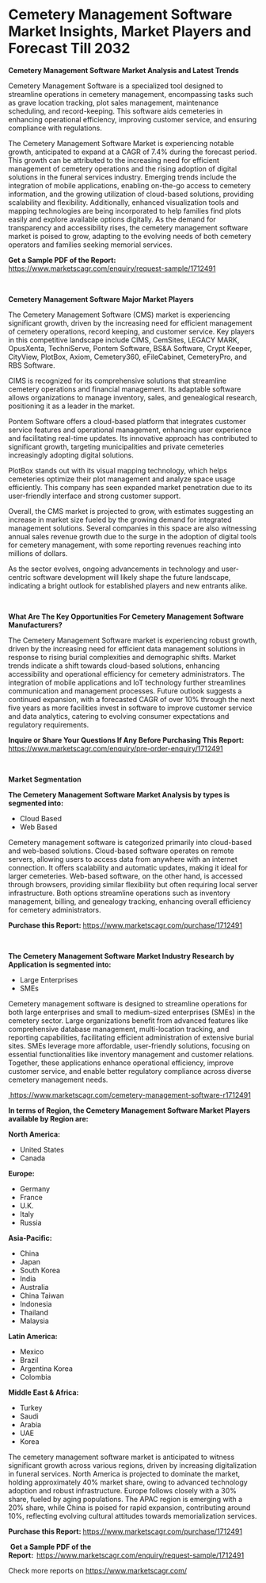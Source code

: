 <p><h1>Cemetery Management Software Market Insights, Market Players and Forecast Till 2032</h1></p><p><strong>Cemetery Management Software Market Analysis and Latest Trends</strong></p>
<p><p>Cemetery Management Software is a specialized tool designed to streamline operations in cemetery management, encompassing tasks such as grave location tracking, plot sales management, maintenance scheduling, and record-keeping. This software aids cemeteries in enhancing operational efficiency, improving customer service, and ensuring compliance with regulations.</p><p>The Cemetery Management Software Market is experiencing notable growth, anticipated to expand at a CAGR of 7.4% during the forecast period. This growth can be attributed to the increasing need for efficient management of cemetery operations and the rising adoption of digital solutions in the funeral services industry. Emerging trends include the integration of mobile applications, enabling on-the-go access to cemetery information, and the growing utilization of cloud-based solutions, providing scalability and flexibility. Additionally, enhanced visualization tools and mapping technologies are being incorporated to help families find plots easily and explore available options digitally. As the demand for transparency and accessibility rises, the cemetery management software market is poised to grow, adapting to the evolving needs of both cemetery operators and families seeking memorial services.</p></p>
<p><strong>Get a Sample PDF of the Report:&nbsp;</strong> <a href="https://www.marketscagr.com/enquiry/request-sample/1712491?utm_campaign=2876&utm_medium=2&utm_source=Github&utm_content=ia&utm_term=10032025&utm_id=cemetery-management-software">https://www.marketscagr.com/enquiry/request-sample/1712491</a></p>
<p>&nbsp;</p>
<p><strong>Cemetery Management Software Major Market Players</strong></p>
<p><p>The Cemetery Management Software (CMS) market is experiencing significant growth, driven by the increasing need for efficient management of cemetery operations, record keeping, and customer service. Key players in this competitive landscape include CIMS, CemSites, LEGACY MARK, OpusXenta, TechniServe, Pontem Software, BS&A Software, Crypt Keeper, CityView, PlotBox, Axiom, Cemetery360, eFileCabinet, CemeteryPro, and RBS Software.</p><p>CIMS is recognized for its comprehensive solutions that streamline cemetery operations and financial management. Its adaptable software allows organizations to manage inventory, sales, and genealogical research, positioning it as a leader in the market.</p><p>Pontem Software offers a cloud-based platform that integrates customer service features and operational management, enhancing user experience and facilitating real-time updates. Its innovative approach has contributed to significant growth, targeting municipalities and private cemeteries increasingly adopting digital solutions.</p><p>PlotBox stands out with its visual mapping technology, which helps cemeteries optimize their plot management and analyze space usage efficiently. This company has seen expanded market penetration due to its user-friendly interface and strong customer support.</p><p>Overall, the CMS market is projected to grow, with estimates suggesting an increase in market size fueled by the growing demand for integrated management solutions. Several companies in this space are also witnessing annual sales revenue growth due to the surge in the adoption of digital tools for cemetery management, with some reporting revenues reaching into millions of dollars.</p><p>As the sector evolves, ongoing advancements in technology and user-centric software development will likely shape the future landscape, indicating a bright outlook for established players and new entrants alike.</p></p>
<p>&nbsp;</p>
<p><strong>What Are The Key Opportunities For Cemetery Management Software Manufacturers?</strong></p>
<p><p>The Cemetery Management Software market is experiencing robust growth, driven by the increasing need for efficient data management solutions in response to rising burial complexities and demographic shifts. Market trends indicate a shift towards cloud-based solutions, enhancing accessibility and operational efficiency for cemetery administrators. The integration of mobile applications and IoT technology further streamlines communication and management processes. Future outlook suggests a continued expansion, with a forecasted CAGR of over 10% through the next five years as more facilities invest in software to improve customer service and data analytics, catering to evolving consumer expectations and regulatory requirements.</p></p>
<p><strong>Inquire or Share Your Questions If Any Before Purchasing This Report:</strong> <a href="https://www.marketscagr.com/enquiry/pre-order-enquiry/1712491?utm_campaign=2876&utm_medium=2&utm_source=Github&utm_content=ia&utm_term=10032025&utm_id=cemetery-management-software">https://www.marketscagr.com/enquiry/pre-order-enquiry/1712491</a></p>
<p>&nbsp;</p>
<p><strong>Market Segmentation</strong></p>
<p><strong>The Cemetery Management Software Market Analysis by types is segmented into:</strong></p>
<p><ul><li>Cloud Based</li><li>Web Based</li></ul></p>
<p><p>Cemetery management software is categorized primarily into cloud-based and web-based solutions. Cloud-based software operates on remote servers, allowing users to access data from anywhere with an internet connection. It offers scalability and automatic updates, making it ideal for larger cemeteries. Web-based software, on the other hand, is accessed through browsers, providing similar flexibility but often requiring local server infrastructure. Both options streamline operations such as inventory management, billing, and genealogy tracking, enhancing overall efficiency for cemetery administrators.</p></p>
<p><strong>Purchase this Report:&nbsp;</strong><a href="https://www.marketscagr.com/purchase/1712491?utm_campaign=2876&utm_medium=2&utm_source=Github&utm_content=ia&utm_term=10032025&utm_id=cemetery-management-software">https://www.marketscagr.com/purchase/1712491</a></p>
<p>&nbsp;</p>
<p><strong>The Cemetery Management Software Market Industry Research by Application is segmented into:</strong></p>
<p><ul><li>Large Enterprises</li><li>SMEs</li></ul></p>
<p><p>Cemetery management software is designed to streamline operations for both large enterprises and small to medium-sized enterprises (SMEs) in the cemetery sector. Large organizations benefit from advanced features like comprehensive database management, multi-location tracking, and reporting capabilities, facilitating efficient administration of extensive burial sites. SMEs leverage more affordable, user-friendly solutions, focusing on essential functionalities like inventory management and customer relations. Together, these applications enhance operational efficiency, improve customer service, and enable better regulatory compliance across diverse cemetery management needs.</p></p>
<p><a href="https://www.marketscagr.com/cemetery-management-software-r1712491?utm_campaign=2876&utm_medium=2&utm_source=Github&utm_content=ia&utm_term=10032025&utm_id=cemetery-management-software">&nbsp;https://www.marketscagr.com/cemetery-management-software-r1712491</a></p>
<p><strong>In terms of Region, the Cemetery Management Software Market Players available by Region are:</strong></p>
<p>
    <p> <strong> North America: </strong>
        <ul>
            <li>United States</li>
            <li>Canada</li>
        </ul>
        </p> 
    <p> <strong> Europe: </strong>
        <ul>
            <li>Germany</li>
            <li>France</li>
            <li>U.K.</li>
            <li>Italy</li>
            <li>Russia</li>
        </ul>
        </p> 
    <p> <strong> Asia-Pacific: </strong>
        <ul>
            <li>China</li>
            <li>Japan</li>
            <li>South Korea</li>
            <li>India</li>
            <li>Australia</li>
            <li>China Taiwan</li>
            <li>Indonesia</li>
            <li>Thailand</li>
            <li>Malaysia</li>
        </ul>
        </p> 
    <p> <strong> Latin America: </strong>
        <ul>
            <li>Mexico</li>
            <li>Brazil</li>
            <li>Argentina Korea</li>
            <li>Colombia</li>
        </ul>
        </p> 
    <p> <strong> Middle East & Africa: </strong>
        <ul>
            <li>Turkey</li>
            <li>Saudi</li>
            <li>Arabia</li>
            <li>UAE</li>
            <li>Korea</li>
        </ul>
    </p>
    </p>
<p><p>The cemetery management software market is anticipated to witness significant growth across various regions, driven by increasing digitalization in funeral services. North America is projected to dominate the market, holding approximately 40% market share, owing to advanced technology adoption and robust infrastructure. Europe follows closely with a 30% share, fueled by aging populations. The APAC region is emerging with a 20% share, while China is poised for rapid expansion, contributing around 10%, reflecting evolving cultural attitudes towards memorialization services.</p></p>
<p><strong>Purchase this Report: </strong><a href="https://www.marketscagr.com/purchase/1712491?utm_campaign=2876&utm_medium=2&utm_source=Github&utm_content=ia&utm_term=10032025&utm_id=cemetery-management-software">https://www.marketscagr.com/purchase/1712491</a></p>
<p>&nbsp;<strong>Get a Sample PDF of the Report:&nbsp;&nbsp;</strong><a href="https://www.marketscagr.com/enquiry/request-sample/1712491?utm_campaign=2876&utm_medium=2&utm_source=Github&utm_content=ia&utm_term=10032025&utm_id=cemetery-management-software">https://www.marketscagr.com/enquiry/request-sample/1712491</a></p>
<p><strong></strong></p>
<p>Check more reports on <a href="https://www.marketscagr.com/?utm_campaign=2876&utm_medium=2&utm_source=Github&utm_content=ia&utm_term=10032025&utm_id=cemetery-management-software">https://www.marketscagr.com/</a></p>